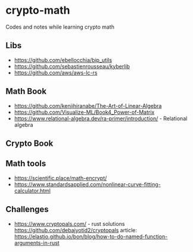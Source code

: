 # crypto-math

Codes and notes while learning crypto math

## Libs

* <https://github.com/ebellocchia/bip_utils>
* <https://github.com/sebastienrousseau/kyberlib>
* <https://github.com/aws/aws-lc-rs>

## Math Book

* <https://github.com/kenjihiranabe/The-Art-of-Linear-Algebra>
* <https://github.com/Visualize-ML/Book4_Power-of-Matrix>
* <https://www.relational-algebra.dev/ra-primer/introduction/> - Relational algebra

## Crypto Book

## Math tools

* <https://scientific.place/math-encrypt/>
* <https://www.standardsapplied.com/nonlinear-curve-fitting-calculator.html>

## Challenges

* <https://www.cryptopals.com/> - rust solutions <https://github.com/debajyotid2/cryptopals> article: <https://elastio.github.io/bon/blog/how-to-do-named-function-arguments-in-rust>
